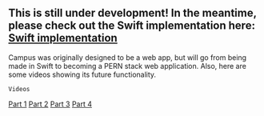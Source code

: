 ## This is still under development! In the meantime, please check out the Swift implementation here:  [Swift implementation](https://github.com/tyedwards37/Rock-Wall-App)

Campus was originally designed to be a web app, but will go from being made in Swift to becoming a PERN stack web application. 
Also, here are some videos showing its future functionality.

```Videos```

[Part 1](https://youtu.be/wdUdyLMgZvo) [Part 2](https://youtu.be/5n4GdBFTt-Q) [Part 3](https://youtu.be/_Fm6tkDdWwA) [Part 4](https://youtu.be/5ubKlo42Ff4)

